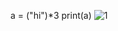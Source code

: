 a = ("hi")*3
print(a)
![1](https://media.discordapp.net/attachments/770868718132658206/770870055323828275/unknown.png)
